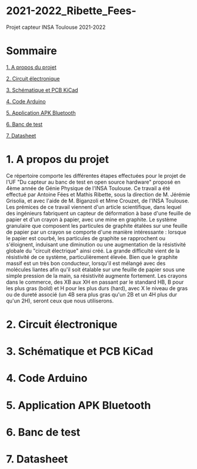 # 2021-2022_Ribette_Fees-
Projet capteur INSA Toulouse 2021-2022

# Sommaire
[1. A propos du projet](#A_propos)

[2. Circuit électronique](#Circuit_elec)

[3. Schématique et PCB KiCad](#Schem)

[4. Code Arduino](#Code)

[5. Application APK Bluetooth](#App)

[6. Banc de test](Banc)

[7. Datasheet](Sheet)

# 1. A propos du projet <a class="anchor" id="A_propos"></a>

Ce répertoire comporte les différentes étapes effectuées pour le projet de l'UF "Du capteur au banc de test en open source hardware" proposé en 4ème année de Génie Physique de l'INSA Toulouse. Ce travail a été effectué par Antoine Fées et Mathis Ribette, sous la direction de M. Jérémie Grisolia, et avec l'aide de M. Biganzoli et Mme Crouzet, de l'INSA Toulouse. 
Les prémices de ce travail viennent d'un article scientifique, dans lequel des ingénieurs fabriquent un capteur de déformation à base d'une feuille de papier et d'un crayon à papier, avec une mine en graphite. Le système granulaire que composent les particules de graphite étalées sur une feuille de papier par un crayon se comporte d'une manière intéressante : lorsque le papier est courbé, les particules de graphite se rapprochent ou s'éloignent, induisant une diminution ou une augmentation de la résistivité globale du "circuit électrique" ainsi créé. 
La grande difficulté vient de la résistivité de ce système, particulièrement élevée. Bien que le graphite massif est un très bon conducteur, lorsqu'il est mélangé avec des molécules liantes afin qu'il soit étalable sur une feuille de papier sous une simple pression de la main, sa résistivité augmente fortement. Les crayons dans le commerce, des XB aux XH en passant par le standard HB, B pour les plus gras (bold) et H pour les plus durs (hard), avec X le niveau de gras ou de dureté associé (un 4B sera plus gras qu'un 2B et un 4H plus dur qu'un 2H), seront ceux que nous utiliserons. 

# 2. Circuit électronique <a class="anchor" id="Circuit_elec"></a>

# 3. Schématique et PCB KiCad <a class="anchor" id="Schem"></a>

# 4. Code Arduino <a class="anchor" id="Code"></a>

# 5. Application APK Bluetooth <a class="anchor" id="App"></a>

# 6. Banc de test <a class="anchor" id="Banc"></a>

# 7. Datasheet <a class="anchor" id="Sheet"></a>


